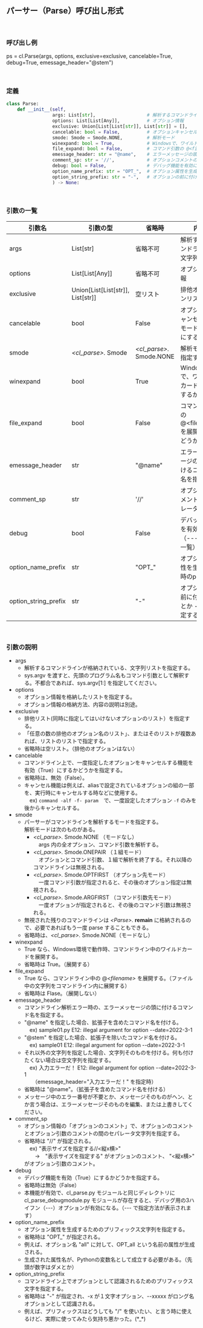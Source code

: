 
## パーサー（Parse）呼び出し形式

<br>

### 呼び出し例
ps = cl.Parse(args, options, exclusive=exclusive, cancelable=True, debug=True, emessage_header="@stem")

<br>

### 定義
```py
class Parse:
    def __init__(self,
                 args: List[str],                   # 解析するコマンドライン
                 options: List[List[Any]],          # オプション情報
                 exclusive: Union[List[List[str]], List[str]] = [],     # 排他オプションリスト
                 cancelable: bool = False,          # オプションキャンセル可能モード
                 smode: Smode = Smode.NONE,         # 解析モード
                 winexpand: bool = True,            # Windowsで、ワイルドカードを展開するかどうか
                 file_expand: bool = False,         # コマンド引数の @<filename> を展開するかどうか
                 emessage_header: str = "@name",    # エラーメッセージの頭に付けるコマンド名
                 comment_sp: str = '//',            # オプションコメントのセパレータ
                 debug: bool = False,               # デバッグ機能を有効にする
                 option_name_prefix: str = "OPT_",  # オプション属性を生成する時のprefix
                 option_string_prefix: str = "-",   # オプションの前に付ける - とか --
                 ) -> None:
```
<br>

### 引数の一覧
引数名     | 引数の型      | 省略時           | 内容
-----------|---------------|------------------|------------------------------
args       |List[str]      |省略不可          |解析するコマンドラインの文字列リスト
options    |List[List[Any]]|省略不可          |オプション情報
exclusive  |Union[List[List[str]], List[str]] |空リスト|排他オプションリスト
cancelable |bool           |False             |オプションキャンセル可能モードを有効にする
smode      |*\<cl_parse>.* Smode  |*\<cl_parse>.* Smode.NONE        |解析モードを指定する
winexpand  |bool           |True              |Windowsで、ワイルドカードを展開するかどうか
file_expand  |bool         |False             |コマンド引数の @\<filename> を展開するかどうか
emessage_header|str        |"@name"           |エラーメッセージの頭に付けるコマンド名を指定する
comment_sp |str            |'//'              |オプションコメントのセパレータ
debug      |bool           |False             |デバッグ機能を有効にする（--- で機能一覧）
option_name_prefix  |str   |"OPT_"            |オプション属性を生成する時のprefix
option_string_prefix|str   |"-"               |オプションの前に付ける - とか -- を設定する

<br>

### 引数の説明

   - args
      * 解析するコマンドラインが格納されている、文字列リストを指定する。
      * sys.argv を渡すと、先頭のプログラム名もコマンド引数として解釈する。不都合であれば、sys.argv[1:] を指定してください。
   - options
      * オプション情報を格納したリストを指定する。
      * オプション情報の格納方法、内容の説明は別途。
   - exclusive
      * 排他リスト(同時に指定してはいけないオプションのリスト）を指定する。
      * 「任意の数の排他のオプション名のリスト」、またはそのリストが複数あれば、リストのリストで指定する。
      * 省略時は空リスト。（排他のオプションはない）
   - cancelable
      * コマンドライン上で、一度指定したオプションをキャンセルする機能を有効（True）にするかどうかを指定する。
      * 省略時は、無効（False）。
      * キャンセル機能は例えば、aliasで設定されているオプションの組の一部を、実行時にキャンセルする時などに使用する。  
      　ex) ```command -alf -f- param```　で、一度設定したオプション ```-f``` のみを後からキャンセルする。
   - smode
      * パーサーがコマンドラインを解析するモードを指定する。  
      解析モードは次のものがある。
         - *\<cl_parse>.* Smode.NONE （モードなし）  
         　args 内の全オプション、コマンド引数を解析する。
         - *\<cl_parse>.* Smode.ONEPAIR （１組モード）  
         　オプションとコマンド引数、１組で解析を終了する。それ以降のコマンドラインは無視される。
         - *\<cl_parse>.* Smode.OPTFIRST （オプション先モード）  
         　一度コマンド引数が指定されると、その後のオプション指定は無視される。
         - *\<cl_parse>.* Smode.ARGFIRST （コマンド引数先モード）  
         　一度オプションが指定されると、その後のコマンド引数は無視される。
      * 無視された残りのコマンドラインは *\<Parse\>.* **remain** に格納されるので、必要であればもう一度 parse することもできる。
      * 省略時は、*\<cl_parse>.* Smode.NONE（モードなし） 
   - winexpand
      * True なら、Windows環境で動作時、コマンドライン中のワイルドカードを展開する。
      * 省略時は True。（展開する）
   - file_expand
      * True なら、コマンドライン中の @*\<filename\>* を展開する。（ファイル中の文字列をコマンドライン内に展開する）
      * 省略時は Flase。（展開しない）
   - emessage_header
      * コマンドライン解析エラー時の、エラーメッセージの頭に付けるコマンド名を指定する。
      * "@name" を指定した場合、拡張子を含めたコマンド名を付ける。  
        　ex) sample01.py E12: illegal argument for option --date=2022-3-1
      * "@stem" を指定した場合、拡張子を除いたコマンド名を付ける。  
        　ex) sample01 E12: illegal argument for option --date=2022-3-1
      * それ以外の文字列を指定した場合、文字列そのものを付ける。何も付けたくない場合は空文字列を指定する。  
        　ex) 入力エラーだ！ E12: illegal argument for option --date=2022-3-1  
        　　（emessage_header="入力エラーだ！" を指定時）
      * 省略時は "@name"。（拡張子を含めたコマンド名を付ける）
      * メッセージ中のエラー番号が不要とか、メッセージそのものがヘン、とか言う場合は、エラーメッセージそのものを編集、または上書きしてください。
   - comment_sp
      * オプション情報の「オプションのコメント」で、オプションのコメントとオプション引数のコメントの間のセパレータ文字列を指定する。
      * 省略時は "//" が指定される。  
        　ex) "表示サイズを指定する//<縦x横>"  
        　　->　"表示サイズを指定する" がオプションのコメント、 "<縦x横>" がオプション引数のコメント。
   - debug
      * デバッグ機能を有効（True）にするかどうかを指定する。
      * 省略時は無効（False）
      * 本機能が有効で、cl_parse.py モジュールと同じディレクトリに cl_parse_debugmodule.py モジュールが存在すると、デバッグ用の3ハイフン（---）オプションが有効になる。（--- で指定方法が表示されます）
   - option_name_prefix
      * オプション属性を生成するためのプリフィックス文字列を指定する。
      * 省略時は "OPT_" が指定される。
      * 例えば、オプション名 "all" に対して、OPT_all という名前の属性が生成される。
      * 生成された属性名が、Pythonの変数名として成立する必要がある。（先頭が数字はダメとか）
   - option_string_prefix
      * コマンドライン上でオプションとして認識されるためのプリフィックス文字を指定する。
      * 省略時は "-" が指定され、-x が１文字オプション、--xxxxx がロング名オプションとして認識される。
      * 例えば、プリフィックスはどうしても "/" を使いたい、と言う時に使えるけど、実際に使ってみたら気持ち悪かった。(\*_*)
